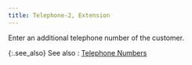 ```yaml
---
title: Telephone-2, Extension
---
```



Enter an additional telephone number of the customer.


{:.see_also}
See also
: [Telephone  Numbers](JavaScript:RelatedTopics1.Click())<!--Metadata type="DesignerControl" startspan
<object CLASSID="clsid:ADB880A6-D8FF-11CF-9377-00AA003B7A11"
	ID=RelatedTopics1
	TYPE="application/x-oleobject">
</object>-->

<object classid="clsid:ADB880A6-D8FF-11CF-9377-00AA003B7A11" id="RelatedTopics1" type="application/x-oleobject"> 
 <param name="Command" value="Related Topics">
<param name="Window" value="second">
<param name="Item1" value="Telephone Numbers;{{site.mc_chm}}/customer-details/customer-billing-information/telephone_numbers_billing.html">
</object><!--Metadata type="DesignerControl" endspan-->
